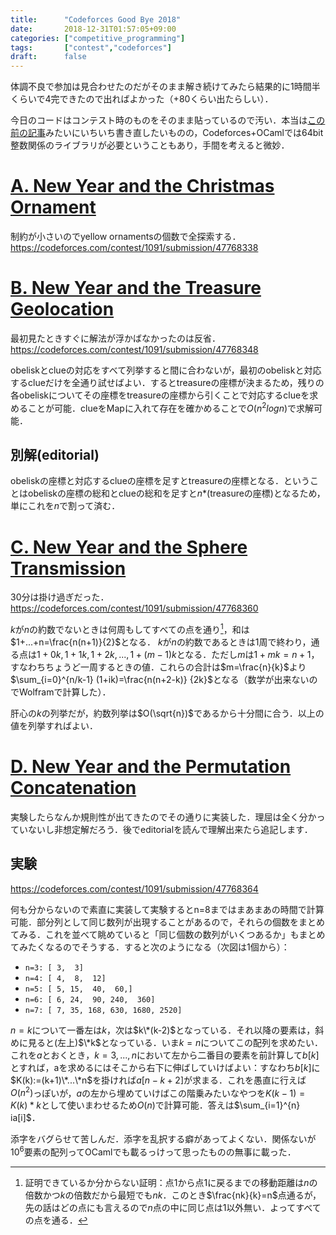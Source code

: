 ```yaml
---
title:      "Codeforces Good Bye 2018"
date:       2018-12-31T01:57:05+09:00
categories: ["competitive_programming"]
tags:       ["contest","codeforces"]
draft:      false
---
```


体調不良で参加は見合わせたのだがそのまま解き続けてみたら結果的に1時間半くらいで4完できたので出ればよかった（+80くらい出たらしい）．

<!--
来年は策に溺れず（？）コンテストに出るようにしたほうがよいかもしれない．でもレート変動的には得をしているのかも……[^cf]．
[^cf]: 個人的感触で大成功してもたいてい+30程度だが失敗すると普通に-60や-90くらい落ちるので．
-->

今日のコードはコンテスト時のものをそのまま貼っているので汚い．本当は[この前の記事](/posts/cf_edu_057)みたいにいちいち書き直したいものの，Codeforces+OCamlでは64bit整数関係のライブラリが必要ということもあり，手間を考えると微妙．

# [A. New Year and the Christmas Ornament](https://codeforces.com/contest/1091/problem/A)

制約が小さいのでyellow ornamentsの個数で全探索する．https://codeforces.com/contest/1091/submission/47768338

# [B. New Year and the Treasure Geolocation](https://codeforces.com/contest/1091/problem/B)

最初見たときすぐに解法が浮かばなかったのは反省．https://codeforces.com/contest/1091/submission/47768348

obeliskとclueの対応をすべて列挙すると間に合わないが，最初のobeliskと対応するclueだけを全通り試せばよい．するとtreasureの座標が決まるため，残りの各obeliskについてその座標をtreasureの座標から引くことで対応するclueを求めることが可能．clueをMapに入れて存在を確かめることで$O(n^2 logn)$で求解可能．

## 別解(editorial)

obeliskの座標と対応するclueの座標を足すとtreasureの座標となる．ということはobeliskの座標の総和とclueの総和を足すと$n*$(treasureの座標)となるため，単にこれを$n$で割って済む．

# [C. New Year and the Sphere Transmission](https://codeforces.com/contest/1091/problem/C)

30分は掛け過ぎだった．https://codeforces.com/contest/1091/submission/47768360

$k$が$n$の約数でないときは何周もしてすべての点を通り[^hoge]，和は$1+...+n=\frac{n(n+1)}{2}$となる．
$k$が$n$の約数であるときは1周で終わり，通る点は$1+0k,1+1k,1+2k,...,1+(m-1)k$となる．ただし$m$は$1+mk=n+1$，すなわちちょうど一周するときの値．これらの合計は$m=\frac{n}{k}$より$\sum_{i=0}^{n/k-1} (1+ik)=\frac{n(n+2-k)} {2k}$となる（数学が出来ないのでWolframで計算した）．

[^hoge]: 証明できているか分からない証明：点$1$から点$1$に戻るまでの移動距離は$n$の倍数かつ$k$の倍数だから最短でも$nk$．このとき$\frac{nk}{k}=n$点通るが，先の話はどの点にも言えるので$n$点の中に同じ点は$1$以外無い．よってすべての点を通る．

肝心の$k$の列挙だが，約数列挙は$O(\sqrt{n})$であるから十分間に合う．以上の値を列挙すればよい．

# [D. New Year and the Permutation Concatenation](https://codeforces.com/contest/1091/problem/D)

実験したらなんか規則性が出てきたのでその通りに実装した．理屈は全く分かっていないし非想定解だろう．後でeditorialを読んで理解出来たら追記します．

## 実験

https://codeforces.com/contest/1091/submission/47768364

何も分からないので素直に実装して実験するとn=8まではまあまあの時間で計算可能．部分列として同じ数列が出現することがあるので，それらの個数をまとめてみる．これを並べて眺めていると「同じ個数の数列がいくつあるか」もまとめてみたくなるのでそうする．すると次のようになる（次図は1個から）：

* `n=3: [ 3,  3]`
* `n=4: [ 4,  8,  12]` 
* `n=5: [ 5, 15,  40,  60,]`
* `n=6: [ 6, 24,  90, 240,  360]`
* `n=7: [ 7, 35, 168, 630, 1680, 2520]`

$n=k$について一番左は$k$，次は$k\*(k-2)$となっている．それ以降の要素は，斜めに見ると(左上)$\*k$となっている．いま$k=n$についてこの配列を求めたい．これを$a$とおくとき，$k=3,...,n$において左から二番目の要素を前計算して$b[k]$とすれば，aを求めるにはそこから右下に伸ばしていけばよい：すなわち$b[k]$に$K(k):=(k+1)\*...\*n$を掛ければ$a[n-k+2]$が求まる．これを愚直に行えば$O(n^2)$っぽいが，$a$の左から埋めていけばこの階乗みたいなやつを$K(k-1)=K(k)*k$として使いまわせるため$O(n)$で計算可能．答えは$\sum_{i=1}^{n} ia[i]$．

添字をバグらせて苦しんだ．添字を乱択する癖があってよくない．関係ないが$10^6$要素の配列ってOCamlでも載るっけって思ったものの無事に載った．

<!-- [^rv]: あるいは右からでも$K(k+1)=\frac{K(k)}{k+1}$を思い出せば逆元で求まったりするのかしら． -->



